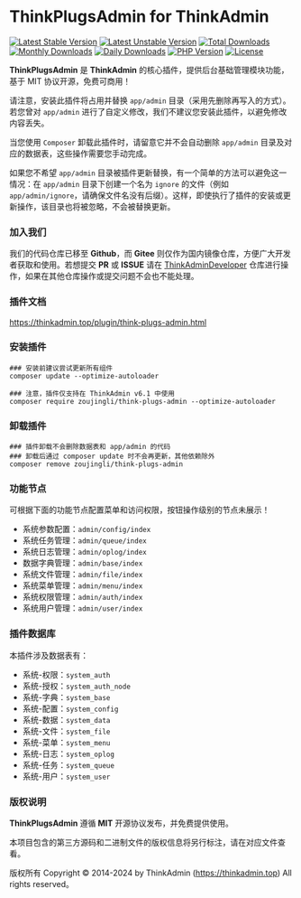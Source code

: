 # ThinkPlugsAdmin for ThinkAdmin

[![Latest Stable Version](https://poser.pugx.org/zoujingli/think-plugs-admin/v/stable)](https://packagist.org/packages/zoujingli/think-plugs-admin)
[![Latest Unstable Version](https://poser.pugx.org/zoujingli/think-plugs-admin/v/unstable)](https://packagist.org/packages/zoujingli/think-plugs-admin)
[![Total Downloads](https://poser.pugx.org/zoujingli/think-plugs-admin/downloads)](https://packagist.org/packages/zoujingli/think-plugs-admin)
[![Monthly Downloads](https://poser.pugx.org/zoujingli/think-plugs-admin/d/monthly)](https://packagist.org/packages/zoujingli/think-plugs-admin)
[![Daily Downloads](https://poser.pugx.org/zoujingli/think-plugs-admin/d/daily)](https://packagist.org/packages/zoujingli/think-plugs-admin)
[![PHP Version](https://thinkadmin.top/static/icon/php-7.1.svg)](https://thinkadmin.top)
[![License](https://thinkadmin.top/static/icon/license-mit.svg)](https://mit-license.org)

**ThinkPlugsAdmin** 是 **ThinkAdmin** 的核心插件，提供后台基础管理模块功能，基于 MIT 协议开源，免费可商用！

请注意，安装此插件将占用并替换 `app/admin` 目录（采用先删除再写入的方式）。若您曾对 `app/admin` 进行了自定义修改，我们不建议您安装此插件，以避免修改内容丢失。

当您使用 `Composer` 卸载此插件时，请留意它并不会自动删除 `app/admin` 目录及对应的数据表，这些操作需要您手动完成。

如果您不希望 `app/admin` 目录被插件更新替换，有一个简单的方法可以避免这一情况：在 `app/admin` 目录下创建一个名为 `ignore` 的文件（例如 `app/admin/ignore`，请确保文件名没有后缀）。这样，即使执行了插件的安装或更新操作，该目录也将被忽略，不会被替换更新。

### 加入我们

我们的代码仓库已移至 **Github**，而 **Gitee** 则仅作为国内镜像仓库，方便广大开发者获取和使用。若想提交 **PR** 或 **ISSUE** 请在 [ThinkAdminDeveloper](https://github.com/zoujingli/ThinkAdminDeveloper) 仓库进行操作，如果在其他仓库操作或提交问题不会也不能处理。

### 插件文档

https://thinkadmin.top/plugin/think-plugs-admin.html

### 安装插件

```shell
### 安装前建议尝试更新所有组件
composer update --optimize-autoloader

### 注意，插件仅支持在 ThinkAdmin v6.1 中使用
composer require zoujingli/think-plugs-admin --optimize-autoloader
```

### 卸载插件

```shell
### 插件卸载不会删除数据表和 app/admin 的代码
### 卸载后通过 composer update 时不会再更新，其他依赖除外
composer remove zoujingli/think-plugs-admin
```

### 功能节点

可根据下面的功能节点配置菜单和访问权限，按钮操作级别的节点未展示！

* 系统参数配置：`admin/config/index`
* 系统任务管理：`admin/queue/index`
* 系统日志管理：`admin/oplog/index`
* 数据字典管理：`admin/base/index`
* 系统文件管理：`admin/file/index`
* 系统菜单管理：`admin/menu/index`
* 系统权限管理：`admin/auth/index`
* 系统用户管理：`admin/user/index`

### 插件数据库

本插件涉及数据表有：

* 系统-权限：`system_auth`
* 系统-授权：`system_auth_node`
* 系统-字典：`system_base`
* 系统-配置：`system_config`
* 系统-数据：`system_data`
* 系统-文件：`system_file`
* 系统-菜单：`system_menu`
* 系统-日志：`system_oplog`
* 系统-任务：`system_queue`
* 系统-用户：`system_user`

### 版权说明

**ThinkPlugsAdmin** 遵循 **MIT** 开源协议发布，并免费提供使用。

本项目包含的第三方源码和二进制文件的版权信息将另行标注，请在对应文件查看。

版权所有 Copyright © 2014-2024 by ThinkAdmin (https://thinkadmin.top) All rights reserved。
